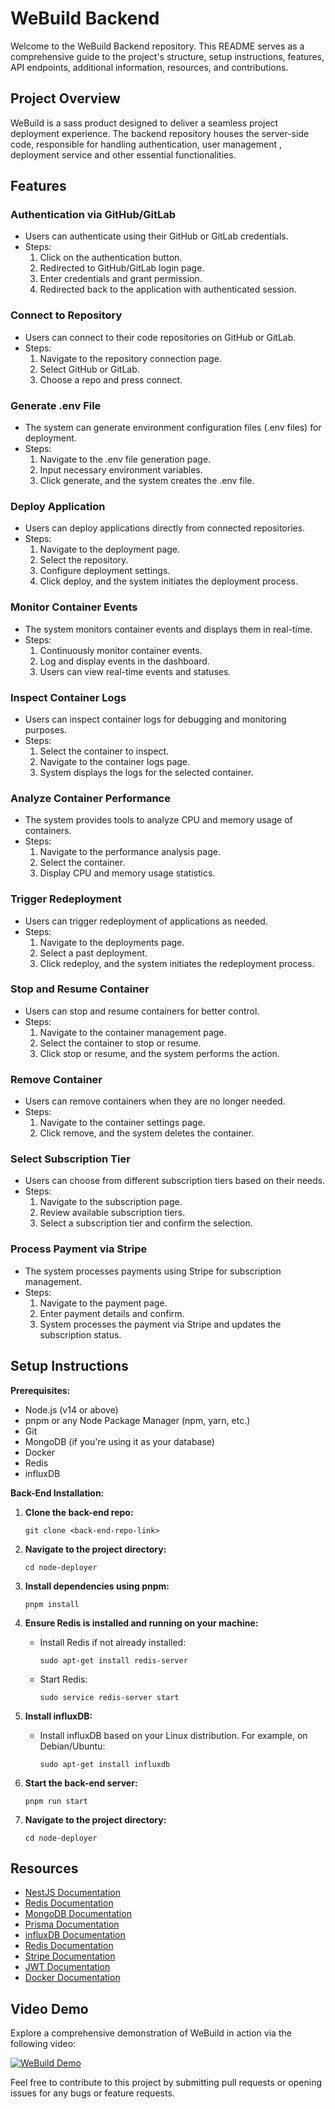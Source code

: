 # WeBuild Backend

Welcome to the WeBuild Backend repository. This README serves as a comprehensive guide to the project's structure, setup instructions, features, API endpoints, additional information, resources, and contributions.

## Project Overview

WeBuild is a sass product designed to deliver a seamless project deployment experience. The backend repository houses the server-side code, responsible for handling authentication, user management , deployment service and other essential functionalities.

## Features

### Authentication via GitHub/GitLab

- Users can authenticate using their GitHub or GitLab credentials.
- Steps:
  1. Click on the authentication button.
  2. Redirected to GitHub/GitLab login page.
  3. Enter credentials and grant permission.
  4. Redirected back to the application with authenticated session.

### Connect to Repository

- Users can connect to their code repositories on GitHub or GitLab.
- Steps:
  1. Navigate to the repository connection page.
  2. Select GitHub or GitLab.
  3. Choose a repo and press connect.

### Generate .env File

- The system can generate environment configuration files (.env files) for deployment.
- Steps:
  1. Navigate to the .env file generation page.
  2. Input necessary environment variables.
  3. Click generate, and the system creates the .env file.

### Deploy Application

- Users can deploy applications directly from connected repositories.
- Steps:
  1. Navigate to the deployment page.
  2. Select the repository.
  3. Configure deployment settings.
  4. Click deploy, and the system initiates the deployment process.

### Monitor Container Events

- The system monitors container events and displays them in real-time.
- Steps:
  1. Continuously monitor container events.
  2. Log and display events in the dashboard.
  3. Users can view real-time events and statuses.

### Inspect Container Logs

- Users can inspect container logs for debugging and monitoring purposes.
- Steps:
  1. Select the container to inspect.
  2. Navigate to the container logs page.
  3. System displays the logs for the selected container.

### Analyze Container Performance

- The system provides tools to analyze CPU and memory usage of containers.
- Steps:
  1. Navigate to the performance analysis page.
  2. Select the container.
  3. Display CPU and memory usage statistics.

### Trigger Redeployment

- Users can trigger redeployment of applications as needed.
- Steps:
  1. Navigate to the deployments page.
  2. Select a past deployment.
  3. Click redeploy, and the system initiates the redeployment process.

### Stop and Resume Container

- Users can stop and resume containers for better control.
- Steps:
  1. Navigate to the container management page.
  2. Select the container to stop or resume.
  3. Click stop or resume, and the system performs the action.

### Remove Container

- Users can remove containers when they are no longer needed.
- Steps:
  1. Navigate to the container settings page.
  2. Click remove, and the system deletes the container.

### Select Subscription Tier

- Users can choose from different subscription tiers based on their needs.
- Steps:
  1. Navigate to the subscription page.
  2. Review available subscription tiers.
  3. Select a subscription tier and confirm the selection.

### Process Payment via Stripe

- The system processes payments using Stripe for subscription management.
- Steps:
  1. Navigate to the payment page.
  2. Enter payment details and confirm.
  3. System processes the payment via Stripe and updates the subscription status.

## Setup Instructions

**Prerequisites:**

- Node.js (v14 or above)
- pnpm or any Node Package Manager (npm, yarn, etc.)
- Git
- MongoDB (if you're using it as your database)
- Docker
- Redis
- influxDB

**Back-End Installation:**

1. **Clone the back-end repo:**
   ```
   git clone <back-end-repo-link>
   ```
2. **Navigate to the project directory:**
   ```
   cd node-deployer
   ```
3. **Install dependencies using pnpm:**
   ```
   pnpm install
   ```
4. **Ensure Redis is installed and running on your machine:**

   - Install Redis if not already installed:
     ```
     sudo apt-get install redis-server
     ```
   - Start Redis:
     ```
     sudo service redis-server start
     ```

5. **Install influxDB:**

   - Install influxDB based on your Linux distribution. For example, on Debian/Ubuntu:

     ```
     sudo apt-get install influxdb
     ```

6. **Start the back-end server:**
   ```
   pnpm run start
   ```
7. **Navigate to the project directory:**
   ```
   cd node-deployer
   ```

## Resources

- [NestJS Documentation](https://docs.nestjs.com/)
- [Redis Documentation](https://redis.io/documentation)
- [MongoDB Documentation](https://www.mongodb.com/docs/)
- [Prisma Documentation](https://www.prisma.io/docs)
- [influxDB Documentation](https://docs.influxdata.com/)
- [Redis Documentation](https://redis.io/documentation)
- [Stripe Documentation](https://stripe.com/docs)
- [JWT Documentation](https://jwt.io/introduction/)
- [Docker Documentation](https://docs.docker.com/)

## Video Demo

Explore a comprehensive demonstration of WeBuild in action via the following video:

[![WeBuild Demo](https://img.youtube.com/vi/UXnWZMVCsUc/0.jpg)](https://youtu.be/UXnWZMVCsUc)


Feel free to contribute to this project by submitting pull requests or opening issues for any bugs or feature requests.
